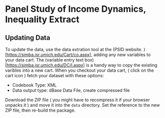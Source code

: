 #  Panel Study of Income Dynamics, Inequality Extract


## Updating Data

To update the data, use the data extration tool at the (PSID website. )[https://simba.isr.umich.edu/Cart/co.aspx], adding any new variables to your data cart. The (variable entry text box)[https://simba.isr.umich.edu/DC/l.aspx] is a handy way to copy the existing varibles into a new cart.  When you checkout your data cart, ( click on the cart icon ) fetch your dataset with these options: 

* Codebook Type: XML
* Data output type: dBase Data File, create compressed file

Download the ZIP file ( you might have to recompress it if your browser unpacks it ) and move it into the ``data`` directory. Set the reference to the new ZIP file, then re-build the package. 

